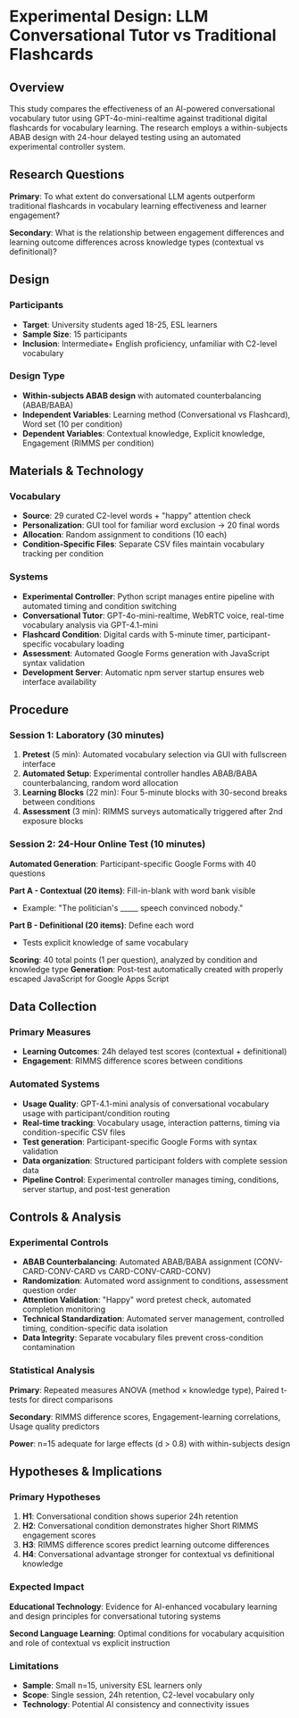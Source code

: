 # Experimental Design: LLM Conversational Tutor vs Traditional Flashcards

## Overview

This study compares the effectiveness of an AI-powered conversational vocabulary tutor using GPT-4o-mini-realtime against traditional digital flashcards for vocabulary learning. The research employs a within-subjects ABAB design with 24-hour delayed testing using an automated experimental controller system.

## Research Questions

**Primary**: To what extent do conversational LLM agents outperform traditional flashcards in vocabulary learning effectiveness and learner engagement?

**Secondary**: What is the relationship between engagement differences and learning outcome differences across knowledge types (contextual vs definitional)?

## Design

### Participants
- **Target**: University students aged 18-25, ESL learners
- **Sample Size**: 15 participants
- **Inclusion**: Intermediate+ English proficiency, unfamiliar with C2-level vocabulary

### Design Type
- **Within-subjects ABAB design** with automated counterbalancing (ABAB/BABA)
- **Independent Variables**: Learning method (Conversational vs Flashcard), Word set (10 per condition)
- **Dependent Variables**: Contextual knowledge, Explicit knowledge, Engagement (RIMMS per condition)

## Materials & Technology

### Vocabulary
- **Source**: 29 curated C2-level words + "happy" attention check
- **Personalization**: GUI tool for familiar word exclusion → 20 final words
- **Allocation**: Random assignment to conditions (10 each)
- **Condition-Specific Files**: Separate CSV files maintain vocabulary tracking per condition

### Systems
- **Experimental Controller**: Python script manages entire pipeline with automated timing and condition switching
- **Conversational Tutor**: GPT-4o-mini-realtime, WebRTC voice, real-time vocabulary analysis via GPT-4.1-mini
- **Flashcard Condition**: Digital cards with 5-minute timer, participant-specific vocabulary loading
- **Assessment**: Automated Google Forms generation with JavaScript syntax validation
- **Development Server**: Automatic npm server startup ensures web interface availability

## Procedure

### Session 1: Laboratory (30 minutes)
1. **Pretest** (5 min): Automated vocabulary selection via GUI with fullscreen interface
2. **Automated Setup**: Experimental controller handles ABAB/BABA counterbalancing, random word allocation
3. **Learning Blocks** (22 min): Four 5-minute blocks with 30-second breaks between conditions
4. **Assessment** (3 min): RIMMS surveys automatically triggered after 2nd exposure blocks

### Session 2: 24-Hour Online Test (10 minutes)
**Automated Generation**: Participant-specific Google Forms with 40 questions

**Part A - Contextual (20 items)**: Fill-in-blank with word bank visible
- Example: "The politician's _____ speech convinced nobody." 

**Part B - Definitional (20 items)**: Define each word
- Tests explicit knowledge of same vocabulary

**Scoring**: 40 total points (1 per question), analyzed by condition and knowledge type
**Generation**: Post-test automatically created with properly escaped JavaScript for Google Apps Script

## Data Collection

### Primary Measures
- **Learning Outcomes**: 24h delayed test scores (contextual + definitional)
- **Engagement**: RIMMS difference scores between conditions

### Automated Systems
- **Usage Quality**: GPT-4.1-mini analysis of conversational vocabulary usage with participant/condition routing
- **Real-time tracking**: Vocabulary usage, interaction patterns, timing via condition-specific CSV files
- **Test generation**: Participant-specific Google Forms with syntax validation
- **Data organization**: Structured participant folders with complete session data
- **Pipeline Control**: Experimental controller manages timing, conditions, server startup, and post-test generation

## Controls & Analysis

### Experimental Controls
- **ABAB Counterbalancing**: Automated ABAB/BABA assignment (CONV-CARD-CONV-CARD vs CARD-CONV-CARD-CONV)
- **Randomization**: Automated word assignment to conditions, assessment question order
- **Attention Validation**: "Happy" word pretest check, automated completion monitoring
- **Technical Standardization**: Automated server management, controlled timing, condition-specific data isolation
- **Data Integrity**: Separate vocabulary files prevent cross-condition contamination

### Statistical Analysis
**Primary**: Repeated measures ANOVA (method × knowledge type), Paired t-tests for direct comparisons

**Secondary**: RIMMS difference scores, Engagement-learning correlations, Usage quality predictors

**Power**: n=15 adequate for large effects (d > 0.8) with within-subjects design

## Hypotheses & Implications

### Primary Hypotheses
1. **H1**: Conversational condition shows superior 24h retention
2. **H2**: Conversational condition demonstrates higher Short RIMMS engagement scores  
3. **H3**: RIMMS difference scores predict learning outcome differences
4. **H4**: Conversational advantage stronger for contextual vs definitional knowledge

### Expected Impact
**Educational Technology**: Evidence for AI-enhanced vocabulary learning and design principles for conversational tutoring systems

**Second Language Learning**: Optimal conditions for vocabulary acquisition and role of contextual vs explicit instruction

### Limitations
- **Sample**: Small n=15, university ESL learners only
- **Scope**: Single session, 24h retention, C2-level vocabulary only  
- **Technology**: Potential AI consistency and connectivity issues